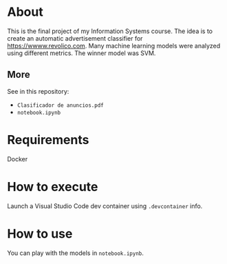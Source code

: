 # About

This is the final project of my Information Systems course. The idea is to create an automatic advertisement classifier for <https://wwww.revolico.com>. Many machine learning models were analyzed using different metrics. The winner model was SVM.

## More

See in this repository:

- `Clasificador de anuncios.pdf`
- `notebook.ipynb`

# Requirements

Docker

# How to execute

Launch a Visual Studio Code dev container using `.devcontainer` info.

# How to use

You can play with the models in `notebook.ipynb`.
